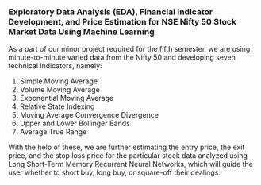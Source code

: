 ### Exploratory Data Analysis (EDA), Financial Indicator Development, and Price Estimation for NSE Nifty 50 Stock Market Data Using Machine Learning

As a part of our minor project required for the fifth semester, we are using minute-to-minute varied data from the Nifty 50 and developing seven technical indicators, namely:
 
1. Simple Moving Average
2. Volume Moving Average
3. Exponential Moving Average
4. Relative State Indexing
5. Moving Average Convergence Divergence
6. Upper and Lower Bollinger Bands
7. Average True Range

With the help of these, we are further estimating the entry price, the exit price, and the stop loss price for the particular stock data analyzed using Long Short-Term Memory Recurrent Neural Networks, which will guide the user whether to short buy, long buy, or square-off their dealings.

